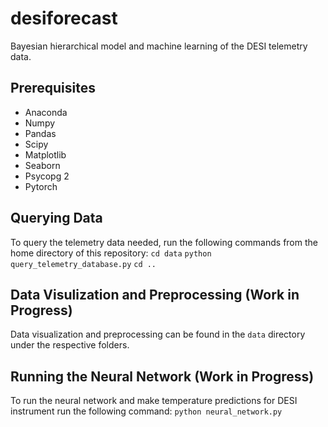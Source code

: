 # desiforecast
Bayesian hierarchical model and machine learning of the DESI telemetry data.

## Prerequisites
- Anaconda
- Numpy
- Pandas
- Scipy
- Matplotlib
- Seaborn
- Psycopg 2
- Pytorch

## Querying Data
To query the telemetry data needed, run the following commands from the home directory of this repository:
`cd data`
`python query_telemetry_database.py`
`cd ..`

## Data Visulization and Preprocessing (Work in Progress)
Data visualization and preprocessing can be found in the `data` directory under the respective folders.

## Running the Neural Network (Work in Progress)
To run the neural network and make temperature predictions for DESI instrument run the following command:
`python neural_network.py`
